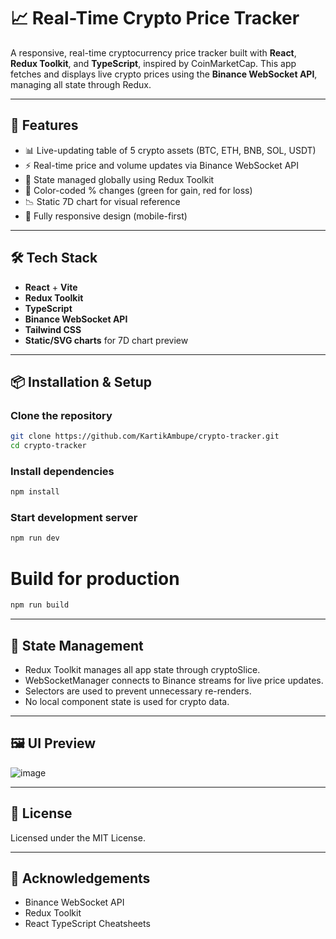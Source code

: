 # 📈 Real-Time Crypto Price Tracker

A responsive, real-time cryptocurrency price tracker built with **React**, **Redux Toolkit**, and **TypeScript**, inspired by CoinMarketCap. This app fetches and displays live crypto prices using the **Binance WebSocket API**, managing all state through Redux.

---

## 🚀 Features

- 📊 Live-updating table of 5 crypto assets (BTC, ETH, BNB, SOL, USDT)
- ⚡ Real-time price and volume updates via Binance WebSocket API
- 🧠 State managed globally using Redux Toolkit
- 🎨 Color-coded % changes (green for gain, red for loss)
- 📉 Static 7D chart for visual reference
- 📱 Fully responsive design (mobile-first)

---

## 🛠️ Tech Stack

- **React** + **Vite**
- **Redux Toolkit**
- **TypeScript**
- **Binance WebSocket API**
- **Tailwind CSS**
- **Static/SVG charts** for 7D chart preview

---

## 📦 Installation & Setup

### Clone the repository
```bash
git clone https://github.com/KartikAmbupe/crypto-tracker.git
cd crypto-tracker
```
### Install dependencies
```bash
npm install
```
### Start development server
```bash
npm run dev
```
# Build for production
```bash
npm run build
```

---

## 🧠 State Management

- Redux Toolkit manages all app state through cryptoSlice.
- WebSocketManager connects to Binance streams for live price updates.
- Selectors are used to prevent unnecessary re-renders.
- No local component state is used for crypto data.

---

## 🖼️ UI Preview

![image](https://github.com/user-attachments/assets/fe0c651b-8681-4804-8c04-9be752ce634a)

---

## 📄 License

Licensed under the MIT License.

---

## 🙌 Acknowledgements

- Binance WebSocket API
- Redux Toolkit
- React TypeScript Cheatsheets


